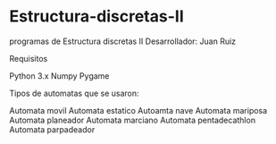 # Estructura-discretas-II
programas de Estructura discretas II
Desarrollador: Juan Ruiz

Requisitos

Python 3.x
Numpy
Pygame

Tipos de automatas que se usaron:

Automata movil
Automata estatico
Autoamta nave
Automata mariposa
Automata planeador
Automata marciano
Automata pentadecathlon
Automata parpadeador

